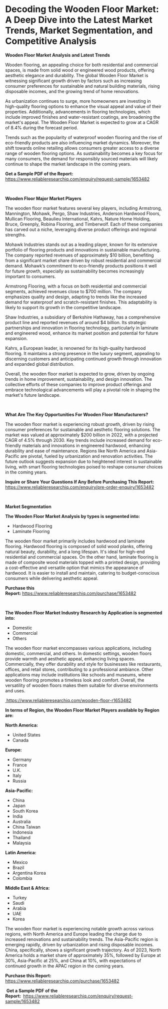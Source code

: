 <p><h1>Decoding the Wooden Floor Market: A Deep Dive into the Latest Market Trends, Market Segmentation, and Competitive Analysis</h1></p><p><strong>Wooden Floor Market Analysis and Latest Trends</strong></p>
<p><p>Wooden flooring, an appealing choice for both residential and commercial spaces, is made from solid wood or engineered wood products, offering aesthetic elegance and durability. The global Wooden Floor Market is witnessing significant growth driven by factors such as increasing consumer preferences for sustainable and natural building materials, rising disposable incomes, and the growing trend of home renovations. </p><p>As urbanization continues to surge, more homeowners are investing in high-quality flooring options to enhance the visual appeal and value of their properties. Additionally, advancements in flooring technologies, which include improved finishes and water-resistant coatings, are broadening the market's appeal. The Wooden Floor Market is expected to grow at a CAGR of 8.4% during the forecast period. </p><p>Trends such as the popularity of waterproof wooden flooring and the rise of eco-friendly products are also influencing market dynamics. Moreover, the shift towards online retailing allows consumers greater access to a diverse range of wooden flooring options. As sustainability becomes a key focus for many consumers, the demand for responsibly sourced materials will likely continue to shape the market landscape in the coming years.</p></p>
<p><strong>Get a Sample PDF of the Report:&nbsp;</strong> <a href="https://www.reliableresearchiq.com/enquiry/request-sample/1653482?utm_campaign=2456&utm_medium=2&utm_source=Github&utm_content=ia&utm_term=16042025&utm_id=wooden-floor">https://www.reliableresearchiq.com/enquiry/request-sample/1653482</a></p>
<p>&nbsp;</p>
<p><strong>Wooden Floor Major Market Players</strong></p>
<p><p>The wooden floor market features several key players, including Armstrong, Mannington, Mohawk, Pergo, Shaw Industries, Anderson Hardwood Floors, Mullican Flooring, Beaulieu International, Kahrs, Nature Home Holding, Bruce, Greenply, Robina Flooring, and Timberwolf. Each of these companies has carved out a niche, leveraging diverse product offerings and regional strengths.</p><p>Mohawk Industries stands out as a leading player, known for its extensive portfolio of flooring products and innovations in sustainable manufacturing. The company reported revenues of approximately $10 billion, benefiting from a significant market share driven by robust residential and commercial demand. Mohawk’s commitment to eco-friendly products positions it well for future growth, especially as sustainability becomes increasingly important to consumers.</p><p>Armstrong Flooring, with a focus on both residential and commercial segments, achieved revenues close to $700 million. The company emphasizes quality and design, adapting to trends like the increased demand for waterproof and scratch-resistant finishes. This adaptability is likely to support its growth in the competitive landscape.</p><p>Shaw Industries, a subsidiary of Berkshire Hathaway, has a comprehensive product line and reported revenues of around $4 billion. Its strategic partnerships and innovation in flooring technology, particularly in laminate and engineered wood, enhance its market position and potential for future expansion.</p><p>Kahrs, a European leader, is renowned for its high-quality hardwood flooring. It maintains a strong presence in the luxury segment, appealing to discerning customers and anticipating continued growth through innovation and expanded global distribution. </p><p>Overall, the wooden floor market is expected to grow, driven by ongoing trends in home improvement, sustainability, and design innovation. The collective efforts of these companies to improve product offerings and embrace technological advancements will play a pivotal role in shaping the market's future landscape.</p></p>
<p>&nbsp;</p>
<p><strong>What Are The Key Opportunities For Wooden Floor Manufacturers?</strong></p>
<p><p>The wooden floor market is experiencing robust growth, driven by rising consumer preferences for sustainable and aesthetic flooring solutions. The market was valued at approximately $200 billion in 2022, with a projected CAGR of 4.5% through 2030. Key trends include increased demand for eco-friendly materials and innovations in engineered hardwood, enhancing durability and ease of maintenance. Regions like North America and Asia-Pacific are pivotal, fueled by urbanization and renovation activities. The future outlook suggests expansion due to heightened interest in sustainable living, with smart flooring technologies poised to reshape consumer choices in the coming years.</p></p>
<p><strong>Inquire or Share Your Questions If Any Before Purchasing This Report:</strong> <a href="https://www.reliableresearchiq.com/enquiry/pre-order-enquiry/1653482?utm_campaign=2456&utm_medium=2&utm_source=Github&utm_content=ia&utm_term=16042025&utm_id=wooden-floor">https://www.reliableresearchiq.com/enquiry/pre-order-enquiry/1653482</a></p>
<p>&nbsp;</p>
<p><strong>Market Segmentation</strong></p>
<p><strong>The Wooden Floor Market Analysis by types is segmented into:</strong></p>
<p><ul><li>Hardwood Flooring</li><li>Laminate Flooring</li></ul></p>
<p><p>The wooden floor market primarily includes hardwood and laminate flooring. Hardwood flooring is composed of solid wood planks, offering natural beauty, durability, and a long lifespan. It's ideal for high-end residential and commercial spaces. On the other hand, laminate flooring is made of composite wood materials topped with a printed design, providing a cost-effective and versatile option that mimics the appearance of hardwood. It is easier to install and maintain, catering to budget-conscious consumers while delivering aesthetic appeal.</p></p>
<p><strong>Purchase this Report:&nbsp;</strong><a href="https://www.reliableresearchiq.com/purchase/1653482?utm_campaign=2456&utm_medium=2&utm_source=Github&utm_content=ia&utm_term=16042025&utm_id=wooden-floor">https://www.reliableresearchiq.com/purchase/1653482</a></p>
<p>&nbsp;</p>
<p><strong>The Wooden Floor Market Industry Research by Application is segmented into:</strong></p>
<p><ul><li>Domestic</li><li>Commercial</li><li>Others</li></ul></p>
<p><p>The wooden floor market encompasses various applications, including domestic, commercial, and others. In domestic settings, wooden floors provide warmth and aesthetic appeal, enhancing living spaces. Commercially, they offer durability and style for businesses like restaurants, offices, and retail stores, contributing to a professional ambiance. Other applications may include institutions like schools and museums, where wooden flooring promotes a timeless look and comfort. Overall, the versatility of wooden floors makes them suitable for diverse environments and uses.</p></p>
<p><a href="https://www.reliableresearchiq.com/wooden-floor-r1653482?utm_campaign=2456&utm_medium=2&utm_source=Github&utm_content=ia&utm_term=16042025&utm_id=wooden-floor">&nbsp;https://www.reliableresearchiq.com/wooden-floor-r1653482</a></p>
<p><strong>In terms of Region, the Wooden Floor Market Players available by Region are:</strong></p>
<p>
    <p> <strong> North America: </strong>
        <ul>
            <li>United States</li>
            <li>Canada</li>
        </ul>
        </p> 
    <p> <strong> Europe: </strong>
        <ul>
            <li>Germany</li>
            <li>France</li>
            <li>U.K.</li>
            <li>Italy</li>
            <li>Russia</li>
        </ul>
        </p> 
    <p> <strong> Asia-Pacific: </strong>
        <ul>
            <li>China</li>
            <li>Japan</li>
            <li>South Korea</li>
            <li>India</li>
            <li>Australia</li>
            <li>China Taiwan</li>
            <li>Indonesia</li>
            <li>Thailand</li>
            <li>Malaysia</li>
        </ul>
        </p> 
    <p> <strong> Latin America: </strong>
        <ul>
            <li>Mexico</li>
            <li>Brazil</li>
            <li>Argentina Korea</li>
            <li>Colombia</li>
        </ul>
        </p> 
    <p> <strong> Middle East & Africa: </strong>
        <ul>
            <li>Turkey</li>
            <li>Saudi</li>
            <li>Arabia</li>
            <li>UAE</li>
            <li>Korea</li>
        </ul>
    </p>
    </p>
<p><p>The wooden floor market is experiencing notable growth across various regions, with North America and Europe leading the charge due to increased renovations and sustainability trends. The Asia-Pacific region is emerging rapidly, driven by urbanization and rising disposable incomes. China, specifically, shows a significant growth trajectory. As of 2023, North America holds a market share of approximately 35%, followed by Europe at 30%, Asia-Pacific at 25%, and China at 10%, with expectations of continued growth in the APAC region in the coming years.</p></p>
<p><strong>Purchase this Report: </strong><a href="https://www.reliableresearchiq.com/purchase/1653482?utm_campaign=2456&utm_medium=2&utm_source=Github&utm_content=ia&utm_term=16042025&utm_id=wooden-floor">https://www.reliableresearchiq.com/purchase/1653482</a></p>
<p>&nbsp;<strong>Get a Sample PDF of the Report:&nbsp;&nbsp;</strong><a href="https://www.reliableresearchiq.com/enquiry/request-sample/1653482?utm_campaign=2456&utm_medium=2&utm_source=Github&utm_content=ia&utm_term=16042025&utm_id=wooden-floor">https://www.reliableresearchiq.com/enquiry/request-sample/1653482</a></p>
<p><strong></strong></p>
<p><p></p><p></p><p></p></p>
